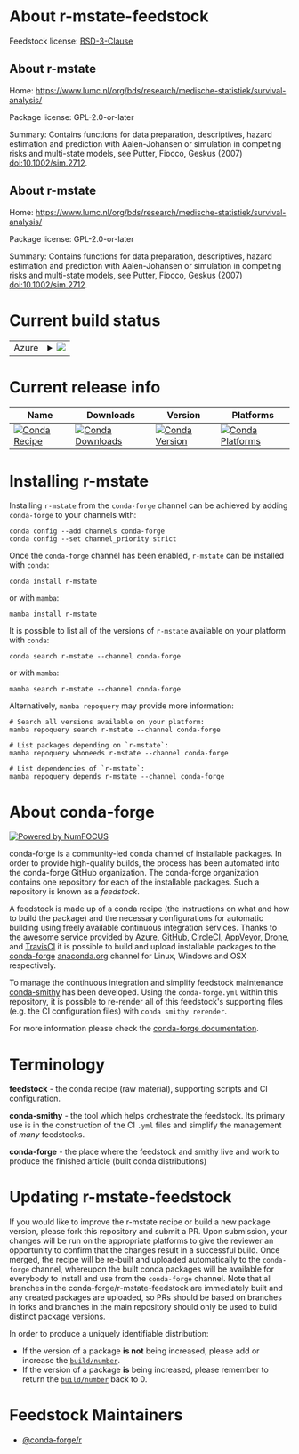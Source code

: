 About r-mstate-feedstock
========================

Feedstock license: [BSD-3-Clause](https://github.com/conda-forge/r-mstate-feedstock/blob/main/LICENSE.txt)


About r-mstate
--------------

Home: https://www.lumc.nl/org/bds/research/medische-statistiek/survival-analysis/

Package license: GPL-2.0-or-later

Summary: Contains functions for data preparation, descriptives, hazard estimation and prediction with Aalen-Johansen or simulation in competing risks and multi-state models, see Putter, Fiocco, Geskus (2007) <doi:10.1002/sim.2712>.

About r-mstate
--------------

Home: https://www.lumc.nl/org/bds/research/medische-statistiek/survival-analysis/

Package license: GPL-2.0-or-later

Summary: Contains functions for data preparation, descriptives, hazard estimation and prediction with Aalen-Johansen or simulation in competing risks and multi-state models, see Putter, Fiocco, Geskus (2007) <doi:10.1002/sim.2712>.

Current build status
====================


<table>
    
  <tr>
    <td>Azure</td>
    <td>
      <details>
        <summary>
          <a href="https://dev.azure.com/conda-forge/feedstock-builds/_build/latest?definitionId=10906&branchName=main">
            <img src="https://dev.azure.com/conda-forge/feedstock-builds/_apis/build/status/r-mstate-feedstock?branchName=main">
          </a>
        </summary>
        <table>
          <thead><tr><th>Variant</th><th>Status</th></tr></thead>
          <tbody><tr>
              <td>linux_64_r_base4.4</td>
              <td>
                <a href="https://dev.azure.com/conda-forge/feedstock-builds/_build/latest?definitionId=10906&branchName=main">
                  <img src="https://dev.azure.com/conda-forge/feedstock-builds/_apis/build/status/r-mstate-feedstock?branchName=main&jobName=linux&configuration=linux%20linux_64_r_base4.4" alt="variant">
                </a>
              </td>
            </tr><tr>
              <td>linux_64_r_base4.5</td>
              <td>
                <a href="https://dev.azure.com/conda-forge/feedstock-builds/_build/latest?definitionId=10906&branchName=main">
                  <img src="https://dev.azure.com/conda-forge/feedstock-builds/_apis/build/status/r-mstate-feedstock?branchName=main&jobName=linux&configuration=linux%20linux_64_r_base4.5" alt="variant">
                </a>
              </td>
            </tr><tr>
              <td>osx_64_r_base4.4</td>
              <td>
                <a href="https://dev.azure.com/conda-forge/feedstock-builds/_build/latest?definitionId=10906&branchName=main">
                  <img src="https://dev.azure.com/conda-forge/feedstock-builds/_apis/build/status/r-mstate-feedstock?branchName=main&jobName=osx&configuration=osx%20osx_64_r_base4.4" alt="variant">
                </a>
              </td>
            </tr><tr>
              <td>osx_64_r_base4.5</td>
              <td>
                <a href="https://dev.azure.com/conda-forge/feedstock-builds/_build/latest?definitionId=10906&branchName=main">
                  <img src="https://dev.azure.com/conda-forge/feedstock-builds/_apis/build/status/r-mstate-feedstock?branchName=main&jobName=osx&configuration=osx%20osx_64_r_base4.5" alt="variant">
                </a>
              </td>
            </tr><tr>
              <td>win_64_r_base4.4</td>
              <td>
                <a href="https://dev.azure.com/conda-forge/feedstock-builds/_build/latest?definitionId=10906&branchName=main">
                  <img src="https://dev.azure.com/conda-forge/feedstock-builds/_apis/build/status/r-mstate-feedstock?branchName=main&jobName=win&configuration=win%20win_64_r_base4.4" alt="variant">
                </a>
              </td>
            </tr><tr>
              <td>win_64_r_base4.5</td>
              <td>
                <a href="https://dev.azure.com/conda-forge/feedstock-builds/_build/latest?definitionId=10906&branchName=main">
                  <img src="https://dev.azure.com/conda-forge/feedstock-builds/_apis/build/status/r-mstate-feedstock?branchName=main&jobName=win&configuration=win%20win_64_r_base4.5" alt="variant">
                </a>
              </td>
            </tr>
          </tbody>
        </table>
      </details>
    </td>
  </tr>
</table>

Current release info
====================

| Name | Downloads | Version | Platforms |
| --- | --- | --- | --- |
| [![Conda Recipe](https://img.shields.io/badge/recipe-r--mstate-green.svg)](https://anaconda.org/conda-forge/r-mstate) | [![Conda Downloads](https://img.shields.io/conda/dn/conda-forge/r-mstate.svg)](https://anaconda.org/conda-forge/r-mstate) | [![Conda Version](https://img.shields.io/conda/vn/conda-forge/r-mstate.svg)](https://anaconda.org/conda-forge/r-mstate) | [![Conda Platforms](https://img.shields.io/conda/pn/conda-forge/r-mstate.svg)](https://anaconda.org/conda-forge/r-mstate) |

Installing r-mstate
===================

Installing `r-mstate` from the `conda-forge` channel can be achieved by adding `conda-forge` to your channels with:

```
conda config --add channels conda-forge
conda config --set channel_priority strict
```

Once the `conda-forge` channel has been enabled, `r-mstate` can be installed with `conda`:

```
conda install r-mstate
```

or with `mamba`:

```
mamba install r-mstate
```

It is possible to list all of the versions of `r-mstate` available on your platform with `conda`:

```
conda search r-mstate --channel conda-forge
```

or with `mamba`:

```
mamba search r-mstate --channel conda-forge
```

Alternatively, `mamba repoquery` may provide more information:

```
# Search all versions available on your platform:
mamba repoquery search r-mstate --channel conda-forge

# List packages depending on `r-mstate`:
mamba repoquery whoneeds r-mstate --channel conda-forge

# List dependencies of `r-mstate`:
mamba repoquery depends r-mstate --channel conda-forge
```


About conda-forge
=================

[![Powered by
NumFOCUS](https://img.shields.io/badge/powered%20by-NumFOCUS-orange.svg?style=flat&colorA=E1523D&colorB=007D8A)](https://numfocus.org)

conda-forge is a community-led conda channel of installable packages.
In order to provide high-quality builds, the process has been automated into the
conda-forge GitHub organization. The conda-forge organization contains one repository
for each of the installable packages. Such a repository is known as a *feedstock*.

A feedstock is made up of a conda recipe (the instructions on what and how to build
the package) and the necessary configurations for automatic building using freely
available continuous integration services. Thanks to the awesome service provided by
[Azure](https://azure.microsoft.com/en-us/services/devops/), [GitHub](https://github.com/),
[CircleCI](https://circleci.com/), [AppVeyor](https://www.appveyor.com/),
[Drone](https://cloud.drone.io/welcome), and [TravisCI](https://travis-ci.com/)
it is possible to build and upload installable packages to the
[conda-forge](https://anaconda.org/conda-forge) [anaconda.org](https://anaconda.org/)
channel for Linux, Windows and OSX respectively.

To manage the continuous integration and simplify feedstock maintenance
[conda-smithy](https://github.com/conda-forge/conda-smithy) has been developed.
Using the ``conda-forge.yml`` within this repository, it is possible to re-render all of
this feedstock's supporting files (e.g. the CI configuration files) with ``conda smithy rerender``.

For more information please check the [conda-forge documentation](https://conda-forge.org/docs/).

Terminology
===========

**feedstock** - the conda recipe (raw material), supporting scripts and CI configuration.

**conda-smithy** - the tool which helps orchestrate the feedstock.
                   Its primary use is in the construction of the CI ``.yml`` files
                   and simplify the management of *many* feedstocks.

**conda-forge** - the place where the feedstock and smithy live and work to
                  produce the finished article (built conda distributions)


Updating r-mstate-feedstock
===========================

If you would like to improve the r-mstate recipe or build a new
package version, please fork this repository and submit a PR. Upon submission,
your changes will be run on the appropriate platforms to give the reviewer an
opportunity to confirm that the changes result in a successful build. Once
merged, the recipe will be re-built and uploaded automatically to the
`conda-forge` channel, whereupon the built conda packages will be available for
everybody to install and use from the `conda-forge` channel.
Note that all branches in the conda-forge/r-mstate-feedstock are
immediately built and any created packages are uploaded, so PRs should be based
on branches in forks and branches in the main repository should only be used to
build distinct package versions.

In order to produce a uniquely identifiable distribution:
 * If the version of a package **is not** being increased, please add or increase
   the [``build/number``](https://docs.conda.io/projects/conda-build/en/latest/resources/define-metadata.html#build-number-and-string).
 * If the version of a package **is** being increased, please remember to return
   the [``build/number``](https://docs.conda.io/projects/conda-build/en/latest/resources/define-metadata.html#build-number-and-string)
   back to 0.

Feedstock Maintainers
=====================

* [@conda-forge/r](https://github.com/orgs/conda-forge/teams/r/)


